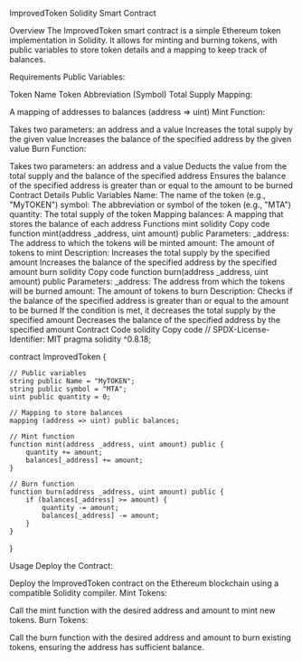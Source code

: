 ImprovedToken Solidity Smart Contract

Overview
The ImprovedToken smart contract is a simple Ethereum token implementation in Solidity. It allows for minting and burning tokens, with public variables to store token details and a mapping to keep track of balances.

Requirements
Public Variables:

Token Name
Token Abbreviation (Symbol)
Total Supply
Mapping:

A mapping of addresses to balances (address => uint)
Mint Function:

Takes two parameters: an address and a value
Increases the total supply by the given value
Increases the balance of the specified address by the given value
Burn Function:

Takes two parameters: an address and a value
Deducts the value from the total supply and the balance of the specified address
Ensures the balance of the specified address is greater than or equal to the amount to be burned
Contract Details
Public Variables
Name: The name of the token (e.g., "MyTOKEN")
symbol: The abbreviation or symbol of the token (e.g., "MTA")
quantity: The total supply of the token
Mapping
balances: A mapping that stores the balance of each address
Functions
mint
solidity
Copy code
function mint(address _address, uint amount) public
Parameters:
_address: The address to which the tokens will be minted
amount: The amount of tokens to mint
Description:
Increases the total supply by the specified amount
Increases the balance of the specified address by the specified amount
burn
solidity
Copy code
function burn(address _address, uint amount) public
Parameters:
_address: The address from which the tokens will be burned
amount: The amount of tokens to burn
Description:
Checks if the balance of the specified address is greater than or equal to the amount to be burned
If the condition is met, it decreases the total supply by the specified amount
Decreases the balance of the specified address by the specified amount
Contract Code
solidity
Copy code
// SPDX-License-Identifier: MIT
pragma solidity ^0.8.18;

contract ImprovedToken {

    // Public variables
    string public Name = "MyTOKEN";
    string public symbol = "MTA";
    uint public quantity = 0;

    // Mapping to store balances
    mapping (address => uint) public balances;

    // Mint function
    function mint(address _address, uint amount) public {
        quantity += amount;
        balances[_address] += amount;
    }

    // Burn function
    function burn(address _address, uint amount) public {
        if (balances[_address] >= amount) {
            quantity -= amount;
            balances[_address] -= amount;
        }
    }
}

Usage
Deploy the Contract:

Deploy the ImprovedToken contract on the Ethereum blockchain using a compatible Solidity compiler.
Mint Tokens:

Call the mint function with the desired address and amount to mint new tokens.
Burn Tokens:

Call the burn function with the desired address and amount to burn existing tokens, ensuring the address has sufficient balance.
